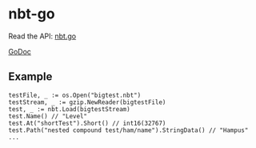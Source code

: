 # nbt-go

Read the API:  [nbt.go](thtps://github.com/mischanix/nbt-go/blob/master/nbt.go)

[GoDoc](http://godoc.org/github.com/mischanix/nbt-go)

## Example

    testFile, _ := os.Open("bigtest.nbt")
    testStream, _ := gzip.NewReader(bigtestFile)
    test, _ := nbt.Load(bigtestStream)
    test.Name() // "Level"
    test.At("shortTest").Short() // int16(32767)
    test.Path("nested compound test/ham/name").StringData() // "Hampus"
    ...
